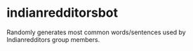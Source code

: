 # indianredditorsbot
Randomly generates most common words/sentences used by Indianredditors group members.
